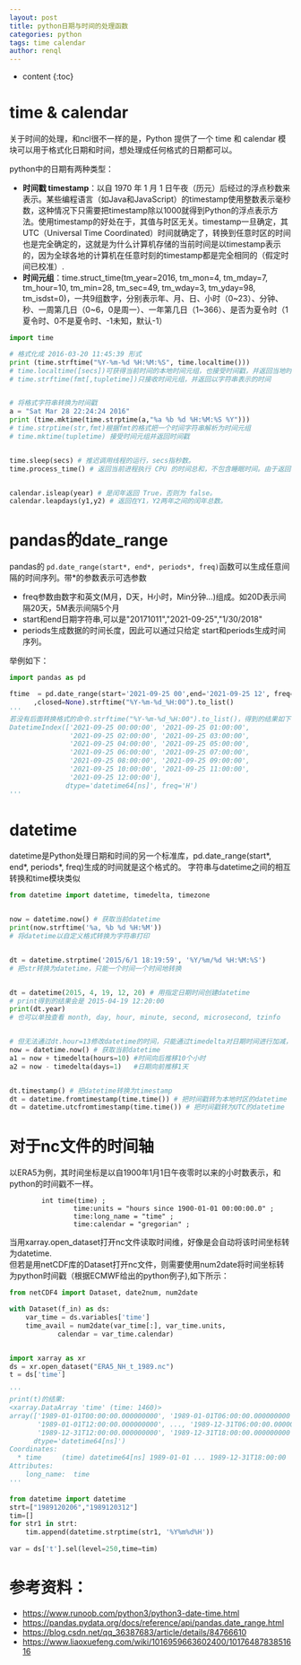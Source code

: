 ```yaml
---
layout: post
title: python日期与时间的处理函数
categories: python
tags: time calendar
author: renql
---
```


* content
{:toc}

# time & calendar
关于时间的处理，和ncl很不一样的是，Python 提供了一个 time 和 calendar 模块可以用于格式化日期和时间，想处理成任何格式的日期都可以。

python中的日期有两种类型：  
- **时间戳 timestamp**：以自 1970 年 1 月 1 日午夜（历元）后经过的浮点秒数来表示。某些编程语言（如Java和JavaScript）的timestamp使用整数表示毫秒数，这种情况下只需要把timestamp除以1000就得到Python的浮点表示方法。使用timestamp的好处在于，其值与时区无关。timestamp一旦确定，其UTC（Universal Time Coordinated）时间就确定了，转换到任意时区的时间也是完全确定的，这就是为什么计算机存储的当前时间是以timestamp表示的，因为全球各地的计算机在任意时刻的timestamp都是完全相同的（假定时间已校准）.  
- **时间元组**：time.struct_time(tm_year=2016, tm_mon=4, tm_mday=7, tm_hour=10, tm_min=28, tm_sec=49, tm_wday=3, tm_yday=98, tm_isdst=0)，一共9组数字，分别表示年、月、日、小时（0\~23）、分钟、秒、一周第几日（0\~6，0是周一）、一年第几日（1~366）、是否为夏令时（1夏令时、0不是夏令时、-1未知，默认-1）

```python
import time

# 格式化成 2016-03-20 11:45:39 形式
print (time.strftime("%Y-%m-%d %H:%M:%S", time.localtime()))
# time.localtime([secs])可获得当前时间的本地时间元组，也接受时间戳，并返回当地时间下的时间元组
# time.strftime(fmt[,tupletime])只接收时间元组，并返回以字符串表示的时间


# 将格式字符串转换为时间戳
a = "Sat Mar 28 22:24:24 2016"
print (time.mktime(time.strptime(a,"%a %b %d %H:%M:%S %Y")))
# time.strptime(str,fmt)根据fmt的格式把一个时间字符串解析为时间元组  
# time.mktime(tupletime) 接受时间元组并返回时间戳  


time.sleep(secs) # 推迟调用线程的运行，secs指秒数。
time.process_time() # 返回当前进程执行 CPU 的时间总和，不包含睡眠时间。由于返回值的基准点是未定义的，所以，只有连续调用的结果之间的差才是有效的。


calendar.isleap(year) # 是闰年返回 True，否则为 false。
calendar.leapdays(y1,y2) # 返回在Y1，Y2两年之间的闰年总数。
```

# pandas的date_range  
pandas的 `pd.date_range(start*, end*, periods*, freq)`函数可以生成任意间隔的时间序列。带*的参数表示可选参数    
- freq参数由数字和英文(M月，D天，H小时，Min分钟...)组成。如20D表示间隔20天，5M表示间隔5个月  
- start和end日期字符串,可以是"20171011","2021-09-25","1/30/2018"
- periods生成数据的时间长度，因此可以通过只给定 start和periods生成时间序列。

举例如下：  
```python
import pandas as pd

ftime  = pd.date_range(start='2021-09-25 00',end='2021-09-25 12', freq='1H' \
      ,closed=None).strftime("%Y-%m-%d_%H:00").to_list() 
'''
若没有后面转换格式的命令.strftime("%Y-%m-%d_%H:00").to_list()，得到的结果如下：
DatetimeIndex(['2021-09-25 00:00:00', '2021-09-25 01:00:00',
               '2021-09-25 02:00:00', '2021-09-25 03:00:00',
               '2021-09-25 04:00:00', '2021-09-25 05:00:00',
               '2021-09-25 06:00:00', '2021-09-25 07:00:00',
               '2021-09-25 08:00:00', '2021-09-25 09:00:00',
               '2021-09-25 10:00:00', '2021-09-25 11:00:00',
               '2021-09-25 12:00:00'],
              dtype='datetime64[ns]', freq='H')
'''
```
# datetime
datetime是Python处理日期和时间的另一个标准库，pd.date_range(start*, end*, periods*, freq)生成的时间就是这个格式的。 字符串与datetime之间的相互转换和time模块类似

```python
from datetime import datetime, timedelta, timezone


now = datetime.now() # 获取当前datetime
print(now.strftime('%a, %b %d %H:%M')) 
# 将datetime以自定义格式转换为字符串打印


dt = datetime.strptime('2015/6/1 18:19:59', '%Y/%m/%d %H:%M:%S') 
# 把str转换为datetime，只能一个时间一个时间地转换


dt = datetime(2015, 4, 19, 12, 20) # 用指定日期时间创建datetime
# print得到的结果会是 2015-04-19 12:20:00
print(dt.year) 
# 也可以单独查看 month, day, hour, minute, second, microsecond, tzinfo


# 但无法通过dt.hour=13修改datetime的时间，只能通过timedelta对日期时间进行加减，得到新的时间
now = datetime.now() # 获取当前datetime
a1 = now + timedelta(hours=10) #时间向后推移10个小时
a2 = now - timedelta(days=1)   #日期向前推移1天


dt.timestamp() # 把datetime转换为timestamp
dt = datetime.fromtimestamp(time.time()) # 把时间戳转为本地时区的datetime
dt = datetime.utcfromtimestamp(time.time()) # 把时间戳转为UTC的datetime
```

# 对于nc文件的时间轴
以ERA5为例，其时间坐标是以自1900年1月1日午夜零时以来的小时数表示，和python的时间戳不一样。  
```
        int time(time) ;
                time:units = "hours since 1900-01-01 00:00:00.0" ;
                time:long_name = "time" ;
                time:calendar = "gregorian" ;
```

当用xarray.open_dataset打开nc文件读取时间维，好像是会自动将该时间坐标转为datetime.  
但若是用netCDF库的Dataset打开nc文件，则需要使用num2date将时间坐标转为python时间戳（根据ECMWF给出的python例子),如下所示：

```python
from netCDF4 import Dataset, date2num, num2date

with Dataset(f_in) as ds:
    var_time = ds.variables['time']
    time_avail = num2date(var_time[:], var_time.units,
            calendar = var_time.calendar)


import xarray as xr
ds = xr.open_dataset("ERA5_NH_t_1989.nc")
t = ds['time']

'''
print(t)的结果:
<xarray.DataArray 'time' (time: 1460)>
array(['1989-01-01T00:00:00.000000000', '1989-01-01T06:00:00.000000000',
       '1989-01-01T12:00:00.000000000', ..., '1989-12-31T06:00:00.000000000',
       '1989-12-31T12:00:00.000000000', '1989-12-31T18:00:00.000000000'],
      dtype='datetime64[ns]')
Coordinates:
  * time     (time) datetime64[ns] 1989-01-01 ... 1989-12-31T18:00:00
Attributes:
    long_name:  time
'''

from datetime import datetime
strt=["1989120206","1989120312"]
tim=[]
for str1 in strt:
    tim.append(datetime.strptime(str1, '%Y%m%d%H'))
    
var = ds['t'].sel(level=250,time=tim)
```


# 参考资料：  
- https://www.runoob.com/python3/python3-date-time.html  
- https://pandas.pydata.org/docs/reference/api/pandas.date_range.html  
- https://blog.csdn.net/qq_36387683/article/details/84766610
- https://www.liaoxuefeng.com/wiki/1016959663602400/1017648783851616
